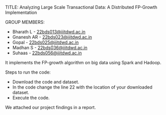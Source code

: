 TITLE: Analyzing Large Scale Transactional Data: A Distributed FP-Growth Implementation

GROUP MEMBERS:
  - Bharath L  - 22bds013@iiitdwd.ac.in 
  - Gnanesh AR - 22bds023@iiitdwd.ac.in
  - Gopal      - 22bds025@iiitdwd.ac.in
  - Madhan S   - 22bds036@iiitdwd.ac.in
  - Suhaas     - 22bds056@iiitdwd.ac.in
	
It implements the FP-growth algorithm on big data using Spark and Hadoop.

Steps to run the code:
  - Download the code and dataset.
  - In the code change the line 22 with the location of your downloaded dataset.
  - Execute the code.

We attached our project findings in a report.
